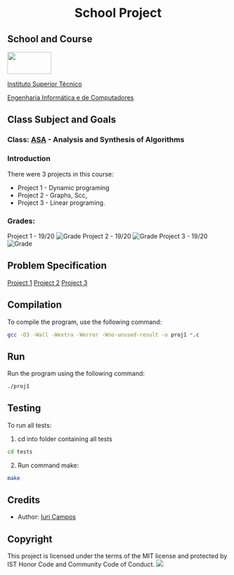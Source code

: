 # <p align="center">School Project</p>

## School and Course
<img src="https://epg.ulisboa.pt/sites/ulisboa.pt/files/styles/logos_80px_vert/public/uo/logos/logo_ist.jpg?itok=2NCqbcIP" width="100" height="50">

[Instituto Superior Técnico](https://tecnico.ulisboa.pt/)

[Engenharia Informática e de Computadores](https://tecnico.ulisboa.pt/en/education/courses/undergraduate-programmes/computer-science-and-engineering/)

## Class Subject and Goals
### Class: [ASA](https://fenix.tecnico.ulisboa.pt/cursos/leic-t/disciplina-curricular/1971853845332785) - Analysis and Synthesis of Algorithms

### Introduction
There were 3 projects in this course:
 - Project 1 - Dynamic programing
 - Project 2 - Graphs, Scc,
 - Project 3 - Linear programing. 
 
### Grades: 

Project 1 - 19/20 ![Grade](https://img.shields.io/badge/Grade-A%2B-brightgreen)
Project 2 - 19/20 ![Grade](https://img.shields.io/badge/Grade-A%2B-brightgreen)
Project 3 - 19/20 ![Grade](https://img.shields.io/badge/Grade-A%2B-brightgreen)

## Problem Specification

[Project 1](project1/project1.md)
[Project 2](project2/project2.md)
[Project 3](project3/project3.md)


## Compilation
To compile the program, use the following command:

```bash
gcc -O3 -Wall -Wextra -Werror -Wno-unused-result -o proj1 *.c
```
## Run
Run the program using the following command:

```bash
./proj1
```

## Testing
To run all tests:
1. cd into folder containing all tests
```bash
cd tests
```
2. Run command make:
```bash
make
``` 

<h2>Credits</h2>

- Author: <a href="https://github.com/iribeirocampos" target="_blank">Iuri Campos</a>

<h2>Copyright</h2>
This project is licensed under the terms of the MIT license and protected by IST Honor Code and Community Code of Conduct. 

<img src="https://img.shields.io/badge/C-00599C?style=for-the-badge&logo=c&logoColor=white">